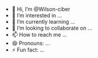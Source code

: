 - 👋 Hi, I’m @Wilson-ciber
- 👀 I’m interested in ...
- 🌱 I’m currently learning ...
- 💞️ I’m looking to collaborate on ...
- 📫 How to reach me ...
- 😄 Pronouns: ...
- ⚡ Fun fact: ...

<!---
Wilson-ciber/Wilson-ciber is a ✨ special ✨ repository because its `README.md` (this file) appears on your GitHub profile.
You can click the Preview link to take a look at your changes.
--->
